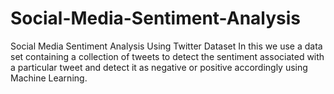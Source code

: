 # Social-Media-Sentiment-Analysis
Social Media Sentiment Analysis Using Twitter Dataset
In this we use a data set containing a collection of tweets to detect the sentiment associated with a particular tweet and detect it as negative or positive accordingly using Machine Learning.

